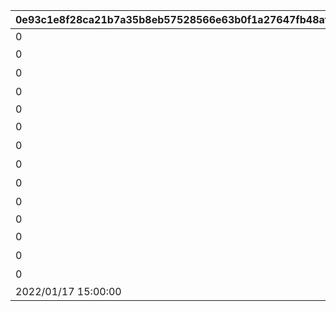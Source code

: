 |0e93c1e8f28ca21b7a35b8eb57528566e63b0f1a27647fb48af474b00b984c92|cb733e19f701649ce9627c0d95503d823a2c63baf62d31002a36d3a0a7f1a21f|36e6405ece75c9ae61e49b26a12d8f67bae16ab547597958db9c25504a76d206|1869e7502737b32db6b7c9e39d08cd8b2074d86fb41422646c13cbd71a2fc9f0|52f617a49559cb60cd944c3d0ef34b807b8399bdbf4bb5fb4bc346550ec727ea|f899f04d26c47adcd2fb256e3030a3c2ced35dc3c1668447885e1c0e238cfedc|5324c0ebd0444b33755a89fe995ccb4593bed4c087e4c5128b63bbb27197a3a0|040af6ca0ee36aa6ecd66487b509e87b4b457c65a3f97be69f5dcd04f3965e3e|d61ebe5912847e8b69a572c67c3a6cf42c21176d81c703f20c398e446af9357f|fa84064400069af98ac72566b9cd90bb973b7081e87efe17fc0eca83057291cf|
| --- | --- | --- | --- | --- | --- | --- | --- | --- | --- |
|0|11||1|20023105|0|1|5038600|1||
|0|12|高等部１年　チエル|1|20023105|0|0|0|2|次世代へ継承すべき新言語|
|0|13|高等部２年　クロエ|1|20023107|0|0|0|3|私はとても作文が苦手です|
|0|14|高等部３年　ユニ|1|20023109|0|0|0|4|飛翔へと至るまで|
|0|21||2|20023111|0|2|5038601|5||
|0|22|記入担当　アキノ|2|20023111|0|0|0|6|閃きましたわ！|
|0|23|記入担当　タマキ|2|20023112|0|0|0|7|組み立てにゃ！|
|0|24|記入担当　ユカリ|2|20023113|0|0|0|8|私こんなの書いたっけ…？|
|0|25|記入担当　ミフユ|2|20023114|0|0|0|9|このままにしておけないわ|
|0|26|総括|2|20023115|0|0|0|10|特別講座を終えて|
|0|31||3|20023115|1|2|5038602|11||
|0|32|浪漫継承計画|3|20023115|1|0|0|12|開発記－考察|
|0|33|未全充溢計画|3|20023115|2|0|0|13|開発記－試作機完成|
|0|34|画竜点睛計画|3|20023115|3|0|0|14|開発記－最終工程|
|2022/01/17 15:00:00|35||3|20023115|3|3|5038603|15||